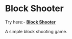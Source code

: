 # Block Shooter

Try here:- **[Block Shooter](https://theflameguy.github.io/blockShooter/)**

A simple block shooting game.
